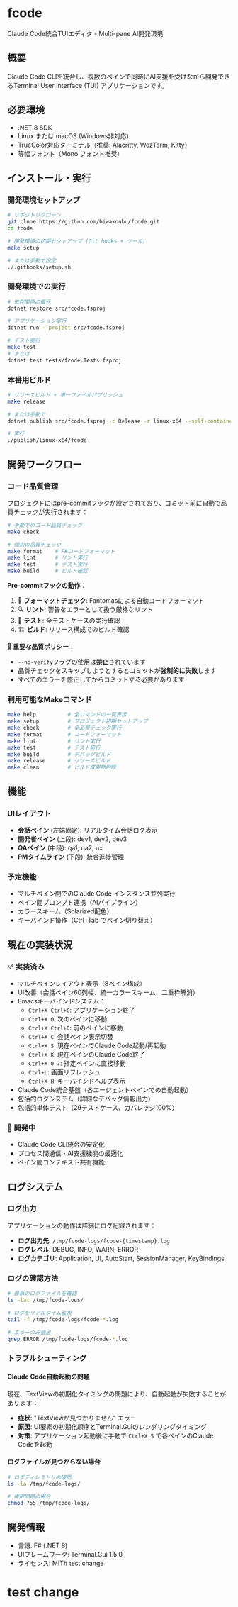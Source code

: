 # fcode

Claude Code統合TUIエディタ - Multi-pane AI開発環境

## 概要

Claude Code CLIを統合し、複数のペインで同時にAI支援を受けながら開発できるTerminal User Interface (TUI) アプリケーションです。

## 必要環境

- .NET 8 SDK
- Linux または macOS (Windows非対応)
- TrueColor対応ターミナル（推奨: Alacritty, WezTerm, Kitty）
- 等幅フォント（Mono フォント推奨）

## インストール・実行

### 開発環境セットアップ

```bash
# リポジトリクローン
git clone https://github.com/biwakonbu/fcode.git
cd fcode

# 開発環境の初期セットアップ (Git hooks + ツール)
make setup

# または手動で設定
./.githooks/setup.sh
```

### 開発環境での実行

```bash
# 依存関係の復元
dotnet restore src/fcode.fsproj

# アプリケーション実行
dotnet run --project src/fcode.fsproj

# テスト実行
make test
# または
dotnet test tests/fcode.Tests.fsproj
```

### 本番用ビルド

```bash
# リリースビルド + 単一ファイルパブリッシュ
make release

# または手動で
dotnet publish src/fcode.fsproj -c Release -r linux-x64 --self-contained true -p:PublishSingleFile=true -o publish/linux-x64

# 実行
./publish/linux-x64/fcode
```

## 開発ワークフロー

### コード品質管理

プロジェクトにはpre-commitフックが設定されており、コミット前に自動で品質チェックが実行されます：

```bash
# 手動でのコード品質チェック
make check

# 個別の品質チェック
make format    # F#コードフォーマット
make lint      # リント実行
make test      # テスト実行
make build     # ビルド確認
```

**Pre-commitフックの動作**：
1. 📝 **フォーマットチェック**: Fantomasによる自動コードフォーマット
2. 🔍 **リント**: 警告をエラーとして扱う厳格なリント
3. 🧪 **テスト**: 全テストケースの実行確認
4. 🏗️ **ビルド**: リリース構成でのビルド確認

**🚨 重要な品質ポリシー**：
- `--no-verify`フラグの使用は**禁止**されています
- 品質チェックをスキップしようとするとコミットが**強制的に失敗**します
- すべてのエラーを修正してからコミットする必要があります

### 利用可能なMakeコマンド

```bash
make help          # 全コマンドの一覧表示
make setup         # プロジェクト初期セットアップ
make check         # 全品質チェック実行
make format        # コードフォーマット
make lint          # リント実行
make test          # テスト実行
make build         # デバッグビルド
make release       # リリースビルド
make clean         # ビルド成果物削除
```

## 機能

### UIレイアウト
- **会話ペイン** (左端固定): リアルタイム会話ログ表示
- **開発者ペイン** (上段): dev1, dev2, dev3
- **QAペイン** (中段): qa1, qa2, ux  
- **PMタイムライン** (下段): 統合進捗管理

### 予定機能
- マルチペイン間でのClaude Code インスタンス並列実行
- ペイン間プロンプト連携（AIパイプライン）
- カラースキーム（Solarized配色）
- キーバインド操作（Ctrl+Tab でペイン切り替え）

## 現在の実装状況

### ✅ 実装済み
- マルチペインレイアウト表示（8ペイン構成）
- UI改善（会話ペイン60列幅、統一カラースキーム、二重枠解消）
- Emacsキーバインドシステム：
  - `Ctrl+X Ctrl+C`: アプリケーション終了
  - `Ctrl+X O`: 次のペインに移動
  - `Ctrl+X Ctrl+O`: 前のペインに移動
  - `Ctrl+X C`: 会話ペイン表示切替
  - `Ctrl+X S`: 現在ペインでClaude Code起動/再起動
  - `Ctrl+X K`: 現在ペインのClaude Code終了
  - `Ctrl+X 0-7`: 指定ペインに直接移動
  - `Ctrl+L`: 画面リフレッシュ
  - `Ctrl+X H`: キーバインドヘルプ表示
- Claude Code統合基盤（各エージェントペインでの自動起動）
- 包括的ログシステム（詳細なデバッグ情報出力）
- 包括的単体テスト（29テストケース、カバレッジ100%）

### 🚧 開発中
- Claude Code CLI統合の安定化
- プロセス間通信・AI支援機能の最適化
- ペイン間コンテキスト共有機能

## ログシステム

### ログ出力
アプリケーションの動作は詳細にログ記録されます：

- **ログ出力先**: `/tmp/fcode-logs/fcode-{timestamp}.log`
- **ログレベル**: DEBUG, INFO, WARN, ERROR
- **ログカテゴリ**: Application, UI, AutoStart, SessionManager, KeyBindings

### ログの確認方法
```bash
# 最新のログファイルを確認
ls -lat /tmp/fcode-logs/

# ログをリアルタイム監視
tail -f /tmp/fcode-logs/fcode-*.log

# エラーのみ抽出
grep ERROR /tmp/fcode-logs/fcode-*.log
```

### トラブルシューティング

#### Claude Code自動起動の問題
現在、TextViewの初期化タイミングの問題により、自動起動が失敗することがあります：

- **症状**: "TextViewが見つかりません" エラー
- **原因**: UI要素の初期化順序とTerminal.Guiのレンダリングタイミング
- **対策**: アプリケーション起動後に手動で `Ctrl+X S` で各ペインのClaude Codeを起動

#### ログファイルが見つからない場合
```bash
# ログディレクトリの確認
ls -la /tmp/fcode-logs/

# 権限問題の場合
chmod 755 /tmp/fcode-logs/
```

## 開発情報

- 言語: F# (.NET 8)
- UIフレームワーク: Terminal.Gui 1.5.0
- ライセンス: MIT# test change
# test change
